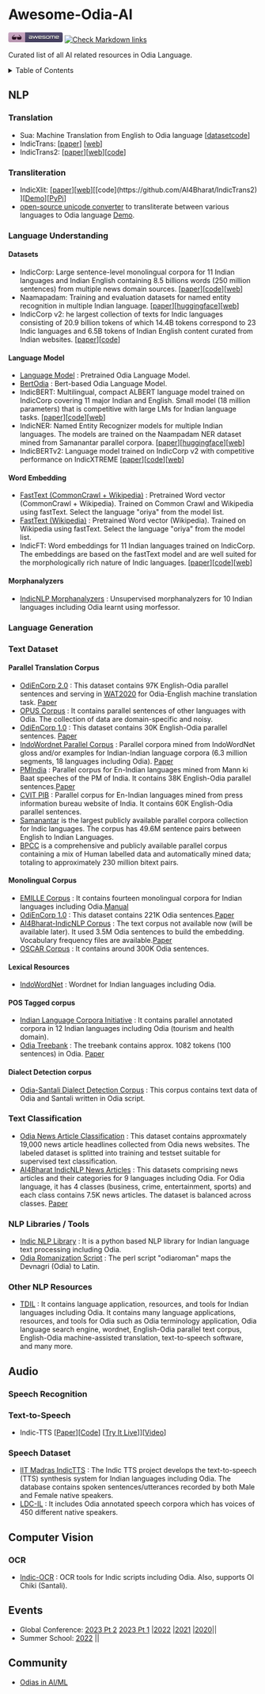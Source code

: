 # Awesome-Odia-AI
[![Awesome](_static/awesome.webp)](https://github.com/sindresorhus/awesome) 
[![Check Markdown links](https://github.com/odisha-ml/Awesome-Odia-AI/actions/workflows/deadlink_checker.yml/badge.svg)](https://github.com/odisha-ml/Awesome-Odia-AI/actions/workflows/deadlink_checker.yml)

Curated list of all AI related resources in Odia Language.

<details>
  <summary>
    Table of Contents
  </summary>

- [NLP](#nlp)
  - [Translation](#translation)
  - [Transliteration](#transliteration)
  - [Language Understanding](#language-understanding)
    - [Language Model](#language-model)
    - [Word Embedding](#word-embedding)
    - [Morphanalyzers](#morphanalyzers)
  - [Language Generation](#language-generation)
  - [Text Classification](#text-classification)
  - [Text Dataset](#text-dataset)
    - [Parallel Translation Corpus](#parallel-translation-corpus)
    - [Monolingual Corpus](#monolingual-corpus)
    - [Lexical Resources](#lexical-resources)
    - [POS Tagged Corpus](#pos-tagged-corpus)
    - [Dialect Detection Corpus](#dialect-detection-corpus)
  - [NLP Libraries / Tools](#nlp-libraries--tools)
  - [Other NLP Resources](#other-nlp-resources)
- [Audio](#audio)
  - [Speech Recognition](#speech-recognition)
  - [Text-to-Speech](#text-to-speech)
  - [Speech Dataset](#speech-dataset)
- [Computer Vision](#computer-vision)
  - [OCR](#ocr)
- [Events](#events)
- [Community](#community)

</details>

## NLP
### Translation

- Sua: Machine Translation from English to Odia language [[dataset](https://github.com/soumendrak/MTEnglish2Odia)[code](https://github.com/OdiaNLP/NMT)]
- IndicTrans: [[paper](https://arxiv.org/abs/2104.05596)] [[web](https://ai4bharat.iitm.ac.in/indictrans/)]
- IndicTrans2: [[paper](https://arxiv.org/abs/2305.16307)][[web](https://ai4bharat.iitm.ac.in/indic-trans2/)][[code](https://github.com/AI4Bharat/IndicTrans2)]
  
### Transliteration

- IndicXlit: [[paper](https://arxiv.org/abs/2205.03018)][[web](https://ai4bharat.iitm.ac.in/areas/transliteration/")][[code](https://github.com/AI4Bharat/IndicTrans2) ][[Demo](https://xlit.ai4bharat.org/)][[PyPi](https://pypi.org/project/ai4bharat-transliteration)]
- [open-source unicode converter](https://github.com/OdiaWikimedia/Converter) to transliterate between various languages to Odia language [Demo](https://or.wikipedia.org/s/1hv1).

### Language Understanding
#### Datasets
- IndicCorp: Large sentence-level monolingual corpora for 11 Indian languages and Indian English containing 8.5 billions words (250 million sentences) from multiple news domain sources. [[paper]()][[code]()][[web](https://ai4bharat.iitm.ac.in/indiccorp)]  
- Naamapadam: Training and evaluation datasets for named entity recognition in multiple Indian language. [[paper](https://arxiv.org/abs/2212.10168)][[huggingface](https://huggingface.co/datasets/ai4bharat/naamapadam)][[web](https://ai4bharat.iitm.ac.in/naamapadam/)]  
- IndicCorp v2: he largest collection of texts for Indic languages consisting of 20.9 billion tokens of which 14.4B tokens correspond to 23 Indic languages and 6.5B tokens of Indian English content curated from Indian websites. [[paper](https://arxiv.org/abs/2212.05409)][[code](https://github.com/AI4Bharat/IndicBERT/tree/main?tab=readme-ov-file#indiccorp-v2)]  

  
#### Language Model
- [Language Model](https://github.com/goru001/nlp-for-odia) : Pretrained Odia Language Model. 
- [BertOdia](https://colab.research.google.com/gist/satyapb2002/aeb7bf9a686a9c7294ec5725ff53fa49/odiabert_languagemodel.ipynb#scrollTo=xy_H5EjNTdRE) : Bert-based Odia Language Model.
- IndicBERT: Multilingual, compact ALBERT language model trained on IndicCorp covering 11 major Indian and English. Small model (18 million parameters) that is competitive with large LMs for Indian language tasks. [[paper](https://aclanthology.org/2020.findings-emnlp.445/)][[code](https://github.com/AI4Bharat/Indic-BERT-v1)][[web](https://ai4bharat.iitm.ac.in/language-understanding)]
- IndicNER: Named Entity Recognizer models for multiple Indian languages. The models are trained on the Naampadam NER dataset mined from Samanantar parallel corpora. [[paper](https://arxiv.org/abs/2212.10168)][[huggingface](https://huggingface.co/ai4bharat/IndicNER)][[web](https://ai4bharat.iitm.ac.in/language-understanding)]
- IndicBERTv2: Language model trained on IndicCorp v2 with competitive performance on IndicXTREME [[paper](https://arxiv.org/abs/2212.05409)][[code](https://github.com/AI4Bharat/IndicBERT)][[web](https://ai4bharat.iitm.ac.in/language-understanding)]

#### Word Embedding
- [FastText (CommonCrawl + Wikipedia)](https://fasttext.cc/docs/en/crawl-vectors.html) : Pretrained Word vector (CommonCrawl + Wikipedia). Trained on Common Crawl and Wikipedia using fastText. Select the language "oriya" from the model list.
- [FastText (Wikipedia)](https://fasttext.cc/docs/en/pretrained-vectors.html) : Pretrained Word vector (Wikipedia). Trained on Wikipedia using fastText. Select the language "oriya" from the model list.
- IndicFT: Word embeddings for 11 Indian languages trained on IndicCorp. The embeddings are based on the fastText model and are well suited for the morphologically rich nature of Indic languages. [[paper](https://indicnlp.ai4bharat.org/papers/arxiv2020_indicnlp_corpus.pdf)][[code]()][[web](https://ai4bharat.iitm.ac.in/indicft)]

  
#### Morphanalyzers
* [IndicNLP Morphanalyzers](https://github.com/ai4bharat-indicnlp/indicnlp_corpus) : Unsupervised morphanalyzers for 10 Indian languages including Odia learnt using morfessor.

### Language Generation

### Text Dataset

#### Parallel Translation Corpus
* [OdiEnCorp 2.0](https://lindat.mff.cuni.cz/repository/xmlui/handle/11234/1-3211) : This dataset contains 97K English-Odia parallel sentences and serving in [WAT2020](http://lotus.kuee.kyoto-u.ac.jp/WAT/WAT2020/index.html) for Odia-English machine translation task. [Paper](https://www.aclweb.org/anthology/2020.wildre-1.3.pdf) 
* [OPUS Corpus](http://opus.nlpl.eu/) : It contains parallel sentences of other languages with Odia. The collection of data are domain-specific and noisy.  
* [OdiEnCorp 1.0](https://lindat.mff.cuni.cz/repository/xmlui/handle/11234/1-2879) : This dataset contains 30K English-Odia parallel sentences. [Paper](https://link.springer.com/chapter/10.1007/978-981-13-9282-5_47) 
* [IndoWordnet Parallel Corpus](https://github.com/anoopkunchukuttan/indowordnet_parallel) : Parallel corpora mined from IndoWordNet gloss and/or examples for Indian-Indian language corpora (6.3 million segments, 18 languages including Odia). [Paper](https://github.com/anoopkunchukuttan/indowordnet_parallel/blob/master/iwn_parallel_2020.pdf)
* [PMIndia](http://data.statmt.org/pmindia/) : Parallel corpus for En-Indian languages mined from Mann ki Baat speeches of the PM of India. It contains 38K English-Odia parallel sentences.[Paper](https://arxiv.org/abs/2001.09907) 
* [CVIT PIB](http://preon.iiit.ac.in/~jerin/bhasha/) : Parallel corpus for En-Indian languages mined from press information bureau website of India. It contains 60K English-Odia parallel sentences.
* [Samanantar](https://ai4bharat.iitm.ac.in//samanantar/) is the largest publicly available parallel corpora collection for Indic languages. The corpus has 49.6M sentence pairs between English to Indian Languages.
* [BPCC](https://ai4bharat.iitm.ac.in/bpcc/) is a comprehensive and publicly available parallel corpus containing a mix of Human labelled data and automatically mined data; totaling to approximately 230 million bitext pairs.

#### Monolingual Corpus
* [EMILLE Corpus](https://www.lancaster.ac.uk/fass/projects/corpus/emille/) : It contains fourteen monolingual corpora for Indian languages including Odia.[Manual](https://www.lancaster.ac.uk/fass/projects/corpus/emille/MANUAL.htm) 
* [OdiEnCorp 1.0](https://lindat.mff.cuni.cz/repository/xmlui/handle/11234/1-2879) : This dataset contains 221K Odia sentences.[Paper](https://link.springer.com/chapter/10.1007/978-981-13-9282-5_47) 
* [AI4Bharat-IndicNLP Corpus](https://github.com/ai4bharat-indicnlp/indicnlp_corpus) : The text corpus not available now (will be available later). It used 3.5M Odia sentences to build the embedding. Vocabulary frequency files are available.[Paper](https://github.com/ai4bharat-indicnlp/indicnlp_corpus/blob/master/ai4bharat-indicnlp-corpus-2020.pdf)
* [OSCAR Corpus](https://oscar-corpus.com/) : It contains around 300K Odia sentences.

#### Lexical Resources
* [IndoWordNet](http://www.cfilt.iitb.ac.in/indowordnet/) : Wordnet for Indian languages including Odia.


#### POS Tagged corpus
* [Indian Language Corpora Initiative](http://sanskrit.jnu.ac.in/ilci/index.jsp/) : It contains parallel annotated corpora in 12 Indian languages including Odia (tourism and health domain). 
*  [Odia Treebank](https://github.com/UniversalDependencies/UD_Odia-ODTB/tree/dev) : The treebank contains approx. 1082 tokens (100 sentences) in Odia.
[Paper](https://lnkd.in/evgspdqm)

#### Dialect Detection corpus
* [Odia-Santali Dialect Detection Corpus](https://github.com/shantipriyap/Odia-Santali-Dialect-Detection-Dataset/) : This corpus contains text data of Odia and Santali written in Odia script. 

### Text Classification
* [Odia News Article Classification](https://www.kaggle.com/disisbig/odia-news-dataset) : This dataset contains approxmately 19,000 news article headlines collected from Odia news websites. The labeled dataset is splitted into training and testset suitable for supervised text classification. 
* [AI4Bharat IndicNLP News Articles](https://github.com/ai4bharat-indicnlp/indicnlp_corpus) : This datasets comprising news articles and their categories for 9 languages including Odia. For Odia language, it has 4 classes (business, crime, entertainment, sports) and each class contains 7.5K news articles. The dataset is balanced across classes. [Paper](https://github.com/ai4bharat-indicnlp/indicnlp_corpus/blob/master/ai4bharat-indicnlp-corpus-2020.pdf)

### NLP Libraries / Tools 
* [Indic NLP Library](https://github.com/anoopkunchukuttan/indic_nlp_library) : It is a python based NLP library for Indian language text processing including Odia.
* [Odia Romanization Script](https://github.com/shantipriyap/odia_nlp) : The perl script "odiaroman" maps the Devnagri (Odia) to Latin.

### Other NLP Resources
* [TDIL](http://tdil-dc.in/index.php?lang=en) : It contains language application, resources, and tools for Indian languages including Odia. It contains many language applications, resources, and tools for Odia such as Odia terminology application, Odia language search engine, wordnet, English-Odia parallel text corpus, English-Odia machine-assisted translation, text-to-speech software, and many more.  

## Audio

### Speech Recognition

### Text-to-Speech
- Indic-TTS [[Paper](https://arxiv.org/abs/2211.09536)][[Code](https://github.com/AI4Bharat/Indic-TTS)] [[Try It Live](https://models.ai4bharat.org/#/tts)]][[Video](https://youtu.be/I3eo8IUAP7s)]


### Speech Dataset
* [IIT Madras IndicTTS](https://www.iitm.ac.in/donlab/tts/index.php) : The Indic TTS project develops the text-to-speech (TTS) synthesis system for Indian languages including Odia. The database contains spoken sentences/utterances recorded by both Male and Female native speakers.
* [LDC-IL](http://www.ldcil.org/resourcesSpeechCorpOriya.aspx) :  It includes Odia annotated speech corpora which has voices of 450 different native speakers.
  
## Computer Vision

### OCR
* [Indic-OCR](https://indic-ocr.github.io/) : OCR tools for Indic scripts including Odia. Also, supports Ol Chiki (Santali).

## Events
- Global Conference: [2023 Pt 2](https://www.youtube.com/live/KZB9bfKkLgM?si=3i9eY22xT-1yZTD8) [2023 Pt 1](https://www.youtube.com/live/GPkWL-9akQc?si=uh0Ay0SKEVlRnX3U) |[2022](https://www.youtube.com/live/MPrU-3s8ccw?si=gxbOFyfI3j3g8UsH) |[2021](https://www.youtube.com/live/iX59_YJzINs?si=TiZmMMeB6Hy28JcZ) |[2020](https://www.youtube.com/live/PF5DScCr5SI?si=znfuwHbrIgHSzgnO)||
- Summer School: [2022](https://youtube.com/playlist?list=PLQCNXbSwgbGwMW4rGHr_LIfSCMh-7lgbR&si=f_b94K73yVAKST1E) ||

## Community
- [Odias in AI/ML](https://www.odishaai.org/)
